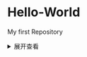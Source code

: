 # Hello-World
My first Repository



<details>
<summary>展开查看</summary>
<pre><code>
System.out.println("Hello to see U!");
</code></pre>
</details>
